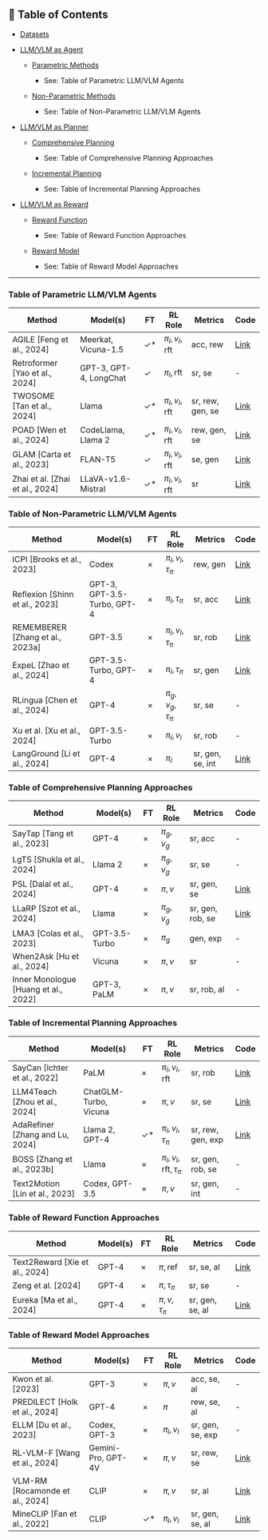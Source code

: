 ## 🧠 Table of Contents

* [Datasets](#datasets)

* [LLM/VLM as Agent](#llmvlam-as-agent)

  * [Parametric Methods](#parametric-methods)

    * See: Table of Parametric LLM/VLM Agents
  * [Non-Parametric Methods](#non-parametric-methods)

    * See: Table of Non-Parametric LLM/VLM Agents

* [LLM/VLM as Planner](#llmvlam-as-planner)

  * [Comprehensive Planning](#comprehensive-planning)

    * See: Table of Comprehensive Planning Approaches
  * [Incremental Planning](#incremental-planning)

    * See: Table of Incremental Planning Approaches

* [LLM/VLM as Reward](#llmvlam-as-reward)

  * [Reward Function](#reward-function)

    * See: Table of Reward Function Approaches
  * [Reward Model](#reward-model)

    * See: Table of Reward Model Approaches

---

### Table of Parametric LLM/VLM Agents

| Method                           | Model(s)               | FT  | RL Role                  | Metrics          | Code                                                                 |
| -------------------------------- | ---------------------- | --- | ------------------------ | ---------------- | -------------------------------------------------------------------- |
| AGILE \[Feng et al., 2024]       | Meerkat, Vicuna-1.5    | ✓\* | $\pi_l, v_l, \text{rft}$ | acc, rew         | [Link](https://github.com/bytarnish/AGILE)                           |
| Retroformer \[Yao et al., 2024]  | GPT-3, GPT-4, LongChat | ✓   | $\pi_l, \text{rft}$      | sr, se           | -                                                                    |
| TWOSOME \[Tan et al., 2024]      | Llama                  | ✓\* | $\pi_l, v_l, \text{rft}$ | sr, rew, gen, se | [Link](https://github.com/WeihaoTan/TWOSOME)                         |
| POAD \[Wen et al., 2024]         | CodeLlama, Llama 2     | ✓\* | $\pi_l, v_l, \text{rft}$ | rew, gen, se     | [Link](https://github.com/morning9393/ADRL)                          |
| GLAM \[Carta et al., 2023]       | FLAN-T5                | ✓   | $\pi_l, v_l, \text{rft}$ | se, gen          | [Link](https://github.com/flowersteam/Grounding_LLMs_with_online_RL) |
| Zhai et al. \[Zhai et al., 2024] | LLaVA-v1.6-Mistral     | ✓\* | $\pi_l, v_l, \text{rft}$ | sr               | [Link](https://github.com/RL4VLM/RL4VLM)                             |

### Table of Non-Parametric LLM/VLM Agents

| Method                            | Model(s)                    | FT | RL Role                | Metrics          | Code                                            |
| --------------------------------- | --------------------------- | -- | ---------------------- | ---------------- | ----------------------------------------------- |
| ICPI \[Brooks et al., 2023]       | Codex                       | ×  | $\pi_l, v_l, \tau_\pi$ | rew, gen         | [Link](https://github.com/ethanabrooks/icpi)    |
| Reflexion \[Shinn et al., 2023]   | GPT-3, GPT-3.5-Turbo, GPT-4 | ×  | $\pi_l, \tau_\pi$      | sr, acc          | [Link](https://github.com/noahshinn/reflexion)  |
| REMEMBERER \[Zhang et al., 2023a] | GPT-3.5                     | ×  | $\pi_l, v_l, \tau_\pi$ | sr, rob          | [Link](https://github.com/OpenDFM/Rememberer)   |
| ExpeL \[Zhao et al., 2024]        | GPT-3.5-Turbo, GPT-4        | ×  | $\pi_l, \tau_\pi$      | sr, gen          | [Link](https://github.com/LeapLabTHU/ExpeL)     |
| RLingua \[Chen et al., 2024]      | GPT-4                       | ×  | $\pi_g, v_g, \tau_\pi$ | sr, se           | -                                               |
| Xu et al. \[Xu et al., 2024]      | GPT-3.5-Turbo               | ×  | $\pi_l, v_l$           | sr, rob          | -                                               |
| LangGround \[Li et al., 2024]     | GPT-4                       | ×  | $\pi_l$                | sr, gen, se, int | [Link](https://github.com/romanlee6/langground) |

### Table of Comprehensive Planning Approaches

| Method                                | Model(s)      | FT | RL Role      | Metrics          | Code                                                 |
| ------------------------------------- | ------------- | -- | ------------ | ---------------- | ---------------------------------------------------- |
| SayTap \[Tang et al., 2023]           | GPT-4         | ×  | $\pi_g, v_g$ | sr, acc          | -                                                    |
| LgTS \[Shukla et al., 2024]           | Llama 2       | ×  | $\pi_g, v_g$ | sr, se           | -                                                    |
| PSL \[Dalal et al., 2024]             | GPT-4         | ×  | $\pi, v$     | sr, gen, se      | [Link](https://github.com/planseqlearn/planseqlearn) |
| LLaRP \[Szot et al., 2024]            | Llama         | ×  | $\pi_g, v_g$ | sr, gen, rob, se | [Link](https://github.com/apple/ml-llarp)            |
| LMA3 \[Colas et al., 2023]            | GPT-3.5-Turbo | ×  | $\pi_g$      | gen, exp         | -                                                    |
| When2Ask \[Hu et al., 2024]           | Vicuna        | ×  | $\pi, v$     | sr               | -                                                    |
| Inner Monologue \[Huang et al., 2022] | GPT-3, PaLM   | ×  | $\pi, v$     | sr, rob, al      | -                                                    |

### Table of Incremental Planning Approaches

| Method                           | Model(s)              | FT  | RL Role                            | Metrics           | Code                                                                          |
| -------------------------------- | --------------------- | --- | ---------------------------------- | ----------------- | ----------------------------------------------------------------------------- |
| SayCan \[Ichter et al., 2022]    | PaLM                  | ×   | $\pi_l, v_l, \text{rft}$           | sr, rob           | [Link](https://github.com/google-research/google-research/tree/master/saycan) |
| LLM4Teach \[Zhou et al., 2024]   | ChatGLM-Turbo, Vicuna | ×   | $\pi, v$                           | sr, se            | [Link](https://github.com/ZJLAB-AMMI/LLM4Teach)                               |
| AdaRefiner \[Zhang and Lu, 2024] | Llama 2, GPT-4        | ✓\* | $\pi_l, v_l, \tau_\pi$             | sr, rew, gen, exp | [Link](https://github.com/PKU-RL/AdaRefiner)                                  |
| BOSS \[Zhang et al., 2023b]      | Llama                 | ×   | $\pi_l, v_l, \text{rft}, \tau_\pi$ | sr, gen, rob, se  | -                                                                             |
| Text2Motion \[Lin et al., 2023]  | Codex, GPT-3.5        | ×   | $\pi, v$                           | sr, gen, int      | -                                                                             |

### Table of Reward Function Approaches

| Method                          | Model(s) | FT | RL Role            | Metrics         | Code                                              |
| ------------------------------- | -------- | -- | ------------------ | --------------- | ------------------------------------------------- |
| Text2Reward \[Xie et al., 2024] | GPT-4    | ×  | $\pi, \text{ref}$  | sr, se, al      | [Link](https://github.com/xlang-ai/text2reward)   |
| Zeng et al. \[2024]             | GPT-4    | ×  | $\pi, \tau_\pi$    | sr, se          | -                                                 |
| Eureka \[Ma et al., 2024]       | GPT-4    | ×  | $\pi, v, \tau_\pi$ | sr, gen, se, al | [Link](https://github.com/eureka-research/Eureka) |

### Table of Reward Model Approaches

| Method                           | Model(s)           | FT  | RL Role      | Metrics          | Code                                               |
| -------------------------------- | ------------------ | --- | ------------ | ---------------- | -------------------------------------------------- |
| Kwon et al. \[2023]              | GPT-3              | ×   | $\pi, v$     | acc, se, al      | -                                                  |
| PREDILECT \[Holk et al., 2024]   | GPT-4              | ×   | $\pi$        | rew, se, al      | -                                                  |
| ELLM \[Du et al., 2023]          | Codex, GPT-3       | ×   | $\pi_l, v_l$ | sr, gen, se, exp | -                                                  |
| RL-VLM-F \[Wang et al., 2024]    | Gemini-Pro, GPT-4V | ×   | $\pi, v$     | sr, rew, se      | [Link](https://github.com/yufeiwang63/RL-VLM-F)    |
| VLM-RM \[Rocamonde et al., 2024] | CLIP               | ×   | $\pi, v$     | sr, al           | [Link](https://github.com/AlignmentResearch/vlmrm) |
| MineCLIP \[Fan et al., 2022]     | CLIP               | ✓\* | $\pi_l, v_l$ | sr, gen, se, al  | [Link](https://github.com/MineDojo/MineDojo)       |

